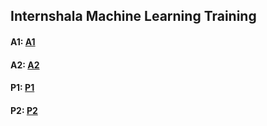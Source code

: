 ## Internshala Machine Learning Training 

#### A1: [A1]()
#### A2: [A2]()

#### P1: [P1]()
#### P2: [P2]()


